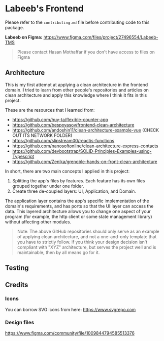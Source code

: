 # Labeeb's Frontend

Please refer to the `contributing.md` file before contributing code to this package.

**Labeeb on Figma:** https://www.figma.com/files/project/27496554/Labeeb-TMS

> Please contact Hasan Mothaffar if you don't have access to files on Figma

## Architecture

This is my first attempt at applying a clean architecture in the frontend domain. I tried to learn from other people's repositories and articles on clean architecture and apply this knowledge where I think it fits in this project.

These are the resources that I learned from:

-   https://github.com/huy-ta/flexible-counter-app
-   https://github.com/bespoyasov/frontend-clean-architecture
-   https://github.com/andoshin11/clean-architecture-example-vue (CHECK OUT ITS NETWORK FOLDER)
-   https://github.com/slipstream00/reactjs-functions
-   https://github.com/nanosoftonline/clean-architecture-express-contacts
-   https://github.com/devbootstrap/SOLID-Principles-Examples-using-Typescript
-   https://github.com/Zenika/grenoble-hands-on-front-clean-architecture

In short, there are two main concepts I applied in this project:

1. Splitting the app's files by features. Each feature has its own files grouped together under one folder.
2. Create three de-coupled layers: UI, Application, and Domain.

The application layer contains the app's specific implementation of the domain's requirements, and has ports so that the UI layer can access the data. This layered architecture allows you to change one aspect of your program (for example, the http client or some state management library) without affecting other modules.

> Note: The above GitHub repositories should only serve as an example of applying clean architecture, and not a one-and-only template that you have to strictly follow. If you think your design decision isn't compliant with "XYZ" architecture, but serves the project well and is maintainable, then by all means go for it.

## Testing

## Credits

### Icons

You can borrow SVG icons from here: https://www.svgrepo.com

### Design files

https://www.figma.com/community/file/1009844794585513376
